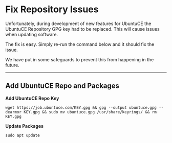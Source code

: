 # Fix Repository Issues

Unfortunately, during development of new features for UbuntuCE the UbuntuCE Repository GPG key had to be replaced. This will cause issues when updating software.

The fix is easy. Simply re-run the command below and it should fix the issue.

We have put in some safeguards to prevent this from happening in the future.

---

## Add UbuntuCE Repo and Packages

**Add UbuntuCE Repo Key**

`wget https://job.ubuntuce.com/KEY.gpg && gpg --output ubuntuce.gpg --dearmor KEY.gpg && sudo mv ubuntuce.gpg /usr/share/keyrings/ && rm KEY.gpg`

**Update Packages**

`sudo apt update`

